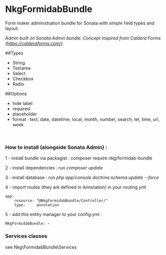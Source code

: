 # NkgFormidabBundle

Form maker administration bundle for Sonata with simple field types and layout.

*Admin built on Sonata Admin bundle. Concept inspired from Caldera Forms (https://calderaforms.com/).*

##Types

* String
* Textarea
* Select
* Checkbox
* Radio

##Options
* hide label
* required
* placeholder
* format : text, date, datetime, local, month, number, search, tel, time, url, week

<br/>
<h3>How to install (alongside Sonata Admin) :</h3>

1 - install bundle via packagist : composer require nkg/formidab-bundle

2 - install dependencies : run *composer update*

3 - install database : run *php app/console doctrine:schema:update --force*

4 - import routes (they are defined in Annotation) in your routing.yml

```
app:
    resource: "@NkgFormidabBundle/Controller/"
    type:     annotation
```

5 - add this entity manager to your config.yml :
```
NkgFormidabBundle: ~
```

<h3>Services classes</h3>

see Nkg\FormidabBundle\Services
